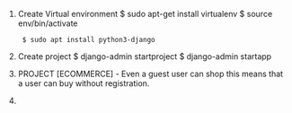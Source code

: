 1. Create Virtual environment
    $ sudo apt-get install virtualenv
    $ source env/bin/activate

        $ sudo apt install python3-django
2.  Create project
    $ django-admin startproject <name>
    $ django-admin startapp <name>

3. PROJECT [ECOMMERCE] - Even   a guest user can shop this means that a user can buy without registration.

4. 
